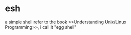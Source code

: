 esh
===

a  simple shell refer to the book &lt;&lt;Understanding Unix/Linux Programming>>, i call it "egg shell"
